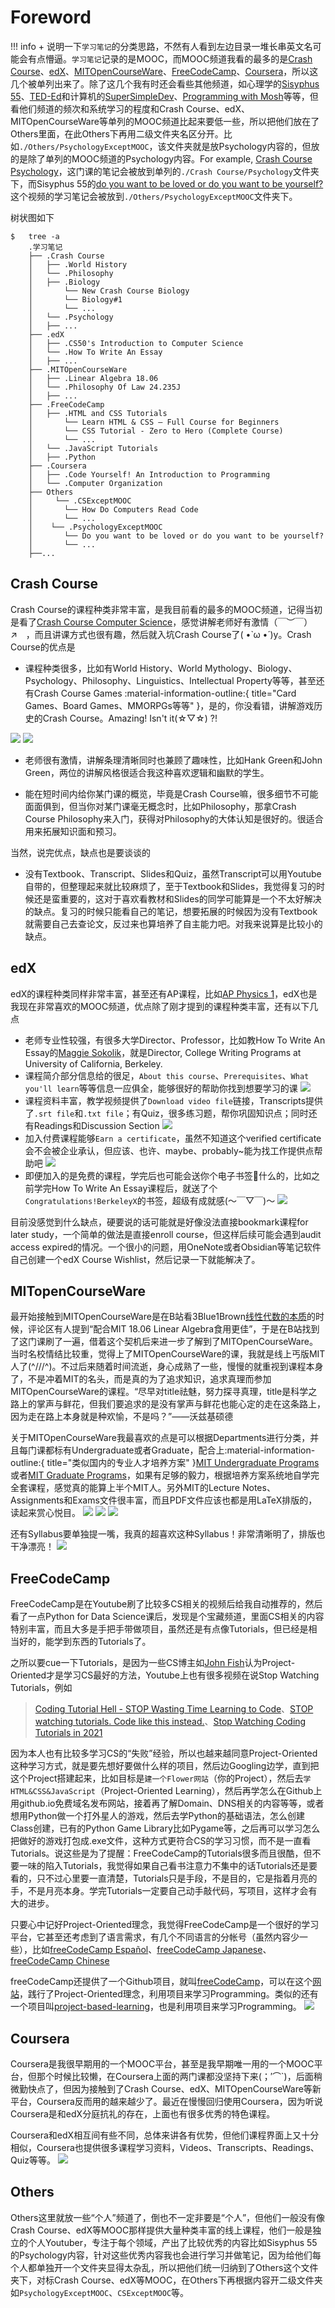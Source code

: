 # Foreword
!!! info
    + 说明一下`学习笔记`的分类思路，不然有人看到左边目录一堆长串英文名可能会有点懵逼。`学习笔记`记录的是MOOC，而MOOC频道我看的最多的是[Crash Course](https://www.youtube.com/@crashcourse)、[edX](https://www.edx.org/)、[MITOpenCourseWare](https://ocw.mit.edu/)、[FreeCodeCamp](https://www.youtube.com/@freecodecamp)、[Coursera](https://www.coursera.org/)，所以这几个被单列出来了。除了这几个我有时还会看些其他频道，如心理学的[Sisyphus 55](https://www.youtube.com/@Sisyphus55)、[TED-Ed](https://www.youtube.com/@TEDEd)和计算机的[SuperSimpleDev](https://www.youtube.com/@SuperSimpleDev)、[Programming with Mosh](https://www.youtube.com/@programmingwithmosh)等等，但看他们频道的频次和系统学习的程度和Crash Course、edX、MITOpenCourseWare等单列的MOOC频道比起来要低一些，所以把他们放在了Others里面，在此Others下再用二级文件夹名区分开。比如`./Others/PsychologyExceptMOOC`，该文件夹就是放Psychology内容的，但放的是除了单列的MOOC频道的Psychology内容。For example, [Crash Course Psychology](https://www.youtube.com/watch?v=eal4-A89IWY&list=PL8dPuuaLjXtOPRKzVLY0jJY-uHOH9KVU6)，这门课的笔记会被放到单列的`./Crash Course/Psychology`文件夹下，而Sisyphus 55的[do you want to be loved or do you want to be yourself?](https://www.youtube.com/watch?v=3Y81L_CUV3M)这个视频的学习笔记会被放到`./Others/PsychologyExceptMOOC`文件夹下。

 树状图如下
```
$   tree -a
    .学习笔记
    ├── .Crash Course
    │   ├── .World History
    │   └── .Philosophy
    │   ├── .Biology
    │       └── New Crash Course Biology
    │       └── Biology#1
    │       └── ...
    │   └── .Psychology
    │   ├── ...
    ├── .edX
    │   ├── .CS50's Introduction to Computer Science
    │   └── .How To Write An Essay
    │   ├── ...
    ├── .MITOpenCourseWare
    │   ├── .Linear Algebra 18.06
    │   └── .Philosophy Of Law 24.235J 
    │   ├── ...
    ├── .FreeCodeCamp
    │   ├── .HTML and CSS Tutorials
    │       └── Learn HTML & CSS – Full Course for Beginners
    │       └── CSS Tutorial - Zero to Hero (Complete Course)
    │       └── ...
    │   └── .JavaScript Tutorials
    │   ├── .Python
    ├── .Coursera
    │   ├── .Code Yourself! An Introduction to Programming
    │   └── .Computer Organization
    ├── Others
    │     └── .CSExceptMOOC
    │       └── How Do Computers Read Code
    │       └── ...
    │    └── .PsychologyExceptMOOC
    │       └── Do you want to be loved or do you want to be yourself?
    │       └── ...
    ├──...
```


## Crash Course
Crash Course的课程种类非常丰富，是我目前看的最多的MOOC频道，记得当初是看了[Crash Course Computer Science](https://www.youtube.com/watch?v=tpIctyqH29Q&list=PL8dPuuaLjXtNlUrzyH5r6jN9ulIgZBpdo)，感觉讲解老师好有激情（￣︶￣）↗　，而且讲课方式也很有趣，然后就入坑Crash Course了( •̀ ω •́ )y。Crash Course的优点是

+ 课程种类很多，比如有World History、World Mythology、Biology、Psychology、Philosophy、Linguistics、Intellectual Property等等，甚至还有Crash Course Games :material-information-outline:{ title="Card Games、Board Games、MMORPGs等等" }，是的，你没看错，讲解游戏历史的Crash Course。Amazing! Isn't it(☆▽☆) ?!

![](http://blogpicture.lennychen.top/blogpicture/Notes/CrashCourseGames.png)
![](http://blogpicture.lennychen.top/blogpicture/Notes/CrashCourseGames2.png)

+ 老师很有激情，讲解条理清晰同时也兼顾了趣味性，比如Hank Green和John Green，两位的讲解风格很适合我这种喜欢逻辑和幽默的学生。

+ 能在短时间内给你某门课的概览，毕竟是Crash Course嘛，很多细节不可能面面俱到，但当你对某门课毫无概念时，比如Philosophy，那拿Crash Course Philosophy来入门，获得对Philosophy的大体认知是很好的。很适合用来拓展知识面和预习。

当然，说完优点，缺点也是要谈谈的

+ 没有Textbook、Transcript、Slides和Quiz，虽然Transcript可以用Youtube自带的，但整理起来就比较麻烦了，至于Textbook和Slides，我觉得复习的时候还是蛮重要的，这对于喜欢看教材和Slides的同学可能算是一个不太好解决的缺点。复习的时候只能看自己的笔记，想要拓展的时候因为没有Textbook就需要自己去查论文，反过来也算培养了自主能力吧。对我来说算是比较小的缺点。




## edX
edX的课程种类同样非常丰富，甚至还有AP课程，比如[AP Physics 1](https://www.edx.org/learn/physics/rice-university-ap-physics-1?index=product&queryID=f7da335137c3bbc759bd21f88f89f6bf&position=1&linked_from=autocomplete&c=autocomplete)，edX也是我现在非常喜欢的MOOC频道，优点除了刚才提到的课程种类丰富，还有以下几点

+ 老师专业性较强，有很多大学Director、Professor，比如教How To Write An Essay的[Maggie Sokolik](https://www.edx.org/bio/maggie-sokolik)，就是Director, College Writing Programs at University of California, Berkeley.
+ 课程简介部分信息给的很足，`About this course`、`Prerequisites`、`What you'll learn`等等信息一应俱全，能够很好的帮助你找到想要学习的课
![](https://gitee.com/yagamilighttsuki/blog-picture/raw/master/Notes//edXAPPhysics1About.png)
+ 课程资料丰富，教学视频提供了`Download video file`链接，Transcripts提供了`.srt file`和`.txt file`；有Quiz，很多练习题，帮你巩固知识点；同时还有Readings和Discussion Section
![](https://gitee.com/yagamilighttsuki/blog-picture/raw/master/Notes//edXAPPhysics1quiz.png)
+ 加入付费课程能够`Earn a certificate`，虽然不知道这个verified certificate会不会被企业承认，但应该、也许、maybe、probably~能为找工作提供点帮助吧
![](https://gitee.com/yagamilighttsuki/blog-picture/raw/master/Notes//edXContractLaw.png)
+ 即便加入的是免费的课程，学完后也可能会送你个电子书签🔖什么的，比如之前学完How To Write An Essay课程后，就送了个`Congratulations!BerkeleyX`的书签，超级有成就感(～￣▽￣)～
![](https://gitee.com/yagamilighttsuki/blog-picture/raw/master/Notes//edXHowToWriteAnEssayBookmark.png)

目前没感觉到什么缺点，硬要说的话可能就是好像没法直接bookmark课程for later study，一个简单的做法是直接enroll course，但这样后续可能会遇到audit access expired的情况。一个很小的问题，用OneNote或者Obsidian等笔记软件自己创建一个edX Course Wishlist，然后记录一下就能解决了。


## MITopenCourseWare
最开始接触到MITOpenCourseWare是在B站看3Blue1Brown[线性代数的本质](https://www.bilibili.com/video/BV1ys411472E/)的时候，评论区有人提到“配合MIT 18.06 Linear Algebra食用更佳”，于是在B站找到了这门课刷了一遍，借着这个契机后来进一步了解到了MITOpenCourseWare。当时名校情结比较重，觉得上了MITOpenCourseWare的课，我就是线上丐版MIT人了(^///^)。不过后来随着时间流逝，身心成熟了一些，慢慢的就重视到课程本身了，不是冲着MIT的名头，而是真的为了追求知识，追求真理而参加MITOpenCourseWare的课程。“尽早对title祛魅，努力探寻真理，title是科学之路上的掌声与鲜花，但我们要追求的是没有掌声与鲜花也能心定的走在这条路上，因为走在路上本身就是种欢愉，不是吗？”——沃兹基硕德

关于MITOpenCourseWare我最喜欢的点是可以根据Departments进行分类，并且每门课都标有Undergraduate或者Graduate，配合上:material-information-outline:{ title="类似国内的专业人才培养方案" }[MIT Undergraduate Programs](https://catalog.mit.edu/interdisciplinary/undergraduate-programs/)或者[MIT Graduate Programs](https://catalog.mit.edu/interdisciplinary/graduate-programs/)，如果有足够的毅力，根据培养方案系统地自学完全套课程，感觉真的能算上半个MIT人。另外MIT的Lecture Notes、Assignments和Exams文件很丰富，而且PDF文件应该也都是用LaTeX排版的，读起来赏心悦目。
![](https://gitee.com/yagamilighttsuki/blog-picture/raw/master/Notes//MITDepartments.png)
![](https://gitee.com/yagamilighttsuki/blog-picture/raw/master/Notes//MITLectureNotes.png)
![](https://gitee.com/yagamilighttsuki/blog-picture/raw/master/Notes//MITMathematicStatisticmidterm.png)

还有Syllabus要单独提一嘴，我真的超喜欢这种Syllabus！非常清晰明了，排版也干净漂亮！
![](https://gitee.com/yagamilighttsuki/blog-picture/raw/master/Notes//MITSyllabus.png)


## FreeCodeCamp
FreeCodeCamp是在Youtube刷了比较多CS相关的视频后给我自动推荐的，然后看了一点Python for Data Science课后，发现是个宝藏频道，里面CS相关的内容特别丰富，而且大多是手把手带做项目，虽然还是有点像Tutorials，但已经是相当好的，能学到东西的Tutorials了。<br>


之所以要cue一下Tutorials，是因为一些CS博主如[John Fish](https://www.youtube.com/@thejohnfish)认为Project-Oriented才是学习CS最好的方法，Youtube上也有很多视频在说Stop Watching Tutorials，例如
>[Coding Tutorial Hell - STOP Wasting Time Learning to Code](https://www.youtube.com/watch?v=Er20e3tIBaY)、[STOP watching tutorials. Code like this instead.](https://www.youtube.com/watch?v=d01vkk3CYi0)、[Stop Watching Coding Tutorials in 2021](https://www.youtube.com/watch?v=n7JhRDRK3Gg)

因为本人也有比较多学习CS的“失败”经验，所以也越来越同意Project-Oriented这种学习方式，就是要先想好要做什么样的项目，然后边Googling边学，直到把这个Project搭建起来，比如目标是`建一个Flower网站`（你的Project），然后去`学HTML&CSS&JavaScript`（Project-Oriented Learning），然后再学怎么在Github上用github.io免费域名发布网站，接着再了解Domain、DNS相关的内容等等，或者想用Python做一个打外星人的游戏，然后去学Python的基础语法，怎么创建Class创建，已有的Python Game Library比如Pygame等，之后再可以学习怎么把做好的游戏打包成.exe文件，这种方式更符合CS的学习习惯，而不是一直看Tutorials。说这些是为了提醒：FreeCodeCamp的Tutorials很多而且很酷，但不要一味的陷入Tutorials，我觉得如果自己看书注意力不集中的话Tutorials还是要看的，只不过心里要一直清楚，Tutorials只是手段，不是目的，它是指着月亮的手，不是月亮本身。学完Tutorials一定要自己动手敲代码，写项目，这样才会有大的进步。<br>

只要心中记好Project-Oriented理念，我觉得FreeCodeCamp是一个很好的学习平台，它甚至还考虑到了语言需求，有几个不同语言的分帐号（虽然内容少一些），比如[freeCodeCamp Español](https://www.youtube.com/@freecodecampespanol)、[freeCodeCamp Japanese](https://www.youtube.com/@freeCodeCampJapanese)、[freeCodeCamp Chinese](https://www.youtube.com/@freecodecampchinese)

freeCodeCamp还提供了一个Github项目，就叫[freeCodeCamp](https://github.com/freeCodeCamp/freeCodeCamp)，可以在这个[网站](https://www.freecodecamp.org/learn/)，践行了Project-Oriented理念，利用项目来学习Programming。类似的还有一个项目叫[project-based-learning](https://github.com/practical-tutorials/project-based-learning)，也是利用项目来学习Programming。
![](https://gitee.com/yagamilighttsuki/blog-picture/raw/master/Notes//freecodecamp.png)


## Coursera
Coursera是我很早期用的一个MOOC平台，甚至是我早期唯一用的一个MOOC平台，但那个时候比较懒，在Coursera上面的两门课都没坚持下来(；′⌒`)，后面稍微勤快点了，但因为接触到了Crash Course、edX、MITOpenCourseWare等新平台，Coursera反而用的越来越少了。最近在慢慢回归使用Coursera，因为听说Coursera是和edX分庭抗礼的存在，上面也有很多优秀的特色课程。

Coursera和edX相互间有些不同，总体来讲各有优势，但他们课程界面上又十分相似，Coursera也提供很多课程学习资料，Videos、Transcripts、Readings、Quiz等等。
![](https://gitee.com/yagamilighttsuki/blog-picture/raw/master/Notes//Coursera.png)

## Others

Others这里就放一些“个人”频道了，倒也不一定非要是“个人”，但他们一般没有像Crash Course、edX等MOOC那样提供大量种类丰富的线上课程，他们一般是独立的个人Youtuber，专注于每个领域，产出了比较优秀的内容比如Sisyphus 55的Psychology内容，针对这些优秀内容我也会进行学习并做笔记，因为给他们每个人都单独开一个文件夹显得太杂乱，所以把他们统一归纳到了Others这个文件夹下，对标Crash Course、edX等MOOC，在Others下再根据内容开二级文件夹如`PsychologyExceptMOOC`、`CSExceptMOOC`等。